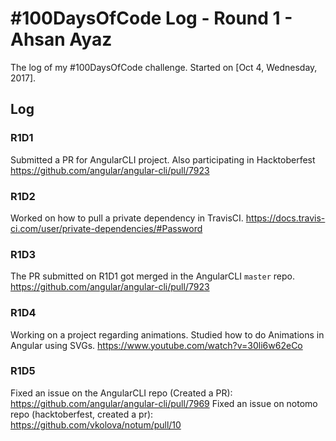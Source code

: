 # #100DaysOfCode Log - Round 1 - Ahsan Ayaz

The log of my #100DaysOfCode challenge. Started on [Oct 4, Wednesday, 2017].

## Log

### R1D1 
Submitted a PR for AngularCLI project. Also participating in Hacktoberfest
https://github.com/angular/angular-cli/pull/7923

### R1D2
Worked on how to pull a private dependency in TravisCI.
https://docs.travis-ci.com/user/private-dependencies/#Password

### R1D3
The PR submitted on R1D1 got merged in the AngularCLI `master` repo. 
https://github.com/angular/angular-cli/pull/7923

### R1D4
Working on a project regarding animations.
Studied how to do Animations in Angular using SVGs.
https://www.youtube.com/watch?v=30li6w62eCo

### R1D5
Fixed an issue on the AngularCLI repo (Created a PR):
https://github.com/angular/angular-cli/pull/7969
Fixed an issue on notomo repo (hacktoberfest, created a pr):
https://github.com/vkolova/notum/pull/10


